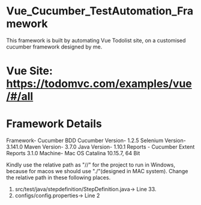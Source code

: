 # Vue_Cucumber_TestAutomation_Framework
This framework is built by automating Vue Todolist site, on a customised cucumber framework designed by me.

# Vue Site: https://todomvc.com/examples/vue/#/all

# Framework Details
Framework- Cucumber BDD
Cucumber Version- 1.2.5
Selenium Version- 3.141.0
Maven Version- 3.7.0
Java Version- 1.10.1
Reports - Cucumber Extent Reports 3.1.0
Machine- Mac OS Catalina 10.15.7, 64 Bit
 
Kindly use the relative path as "//" for the project to run in Windows, because for macos we should use "./"(designed in MAC system).
Change the relative path in these following places.
1. src/test/java/stepdefinition/StepDefinition.java-> Line 33.
2. configs/config.properties-> Line 2
